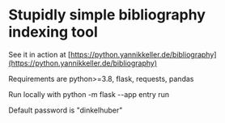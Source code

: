 # Stupidly simple bibliography indexing tool
See it in action at [https://python.yannikkeller.de/bibliography](https://python.yannikkeller.de/bibliography)

Requirements are python>=3.8, flask, requests, pandas

Run locally with python -m flask --app entry run

Default password is "dinkelhuber"
